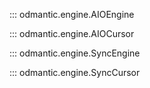 ::: odmantic.engine.AIOEngine

::: odmantic.engine.AIOCursor

::: odmantic.engine.SyncEngine

::: odmantic.engine.SyncCursor
